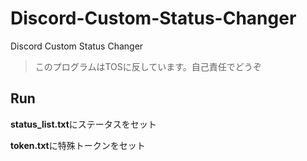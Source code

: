 # Discord-Custom-Status-Changer
Discord Custom Status Changer
>このプログラムはTOSに反しています。自己責任でどうぞ

## Run
**status_list.txt**にステータスをセット

**token.txt**に特殊トークンをセット

